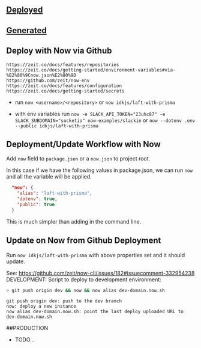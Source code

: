 ## [Deployed](https://laft-with-prisma.now.sh/)

## [Generated](https://laft-with-prisma-jnqvrjxniz.now.sh)

## Deploy with Now via Github

```
https://zeit.co/docs/features/repositories
https://zeit.co/docs/getting-started/environment-variables#via-%E2%80%9Cnow.json%E2%80%9D
https://github.com/zeit/now-env
https://zeit.co/docs/features/configuration
https://zeit.co/docs/getting-started/secrets
```

* run `now <username>/<repository>` or `now idkjs/laft-with-prisma`

- with env variables run `now -e SLACK_API_TOKEN="23uhc87" -e SLACK_SUBDOMAIN="socketio" now-examples/slackin` or `now --dotenv .env --public idkjs/laft-with-prisma`

## Deployment/Update Workflow with Now

Add `now` field to `package.json` or a `now.json` to project root.

In this case if we have the following values in package.json, we can run `now` and all the variable will be applied.

```json
  "now": {
    "alias": "laft-with-prisma",
    "dotenv": true,
    "public": true
  }
```

This is much simpler than adding in the command line.

## Update on Now from Github Deployment

Run `now idkjs/laft-with-prisma` with above properties set and it should update.

See: https://github.com/zeit/now-cli/issues/182#issuecomment-332954238
DEVELOPMENT:
Script to deploy to development environment:

```sh
> git push origin dev && now && now alias dev-domain.now.sh
```

    git push origin dev: push to the dev branch
    now: deploy a new instance
    now alias dev-domain.now.sh: point the last deploy uploaded URL to dev-domain.now.sh

##PRODUCTION

* TODO...
